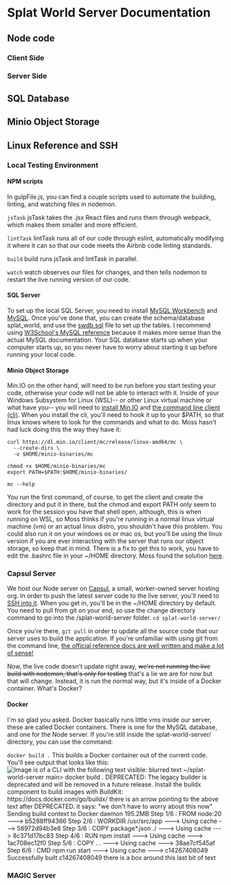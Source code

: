 # Splat World Server Documentation

## Node code
### Client Side
### Server Side

## SQL Database

## Minio Object Storage

## Linux Reference and SSH
### Local Testing Environment  

#### NPM scripts  
In gulpFile.js, you can find a couple scripts used to automate the building, linting, and watching files in nodemon.   

`jsTask`
jsTask takes the .jsx React files and runs them through webpack, which makes them smaller and more efficient. 

`lintTask`
lintTask runs all of our code through eslint, automatically modifying it where it can so that our code meets the Airbnb code linting standards. 

`build`
build runs jsTask and lintTask in parallel. 

`watch`
watch observes our files for changes, and then tells nodemon to restart the live running version of our code. 


#### SQL Server
To set up the local SQL Server, you need to install [MySQL Workbench](https://dev.mysql.com/downloads/workbench/) and [MySQL](https://dev.mysql.com/downloads/mysql/). Once you've done that, you can create the schema/database splat_world, and use the [swdb.sql](server/sql/swdb.sql) file to set up the tables. I recommend using [W3School's MySQL reference](https://www.w3schools.com/mysql/) because it makes more sense than the actual MySQL documentation. Your SQL database starts up when your computer starts up, so you never have to worry about starting it up before running your local code.

#### Minio Object Storage
Min.IO on the other hand, will need to be run before you start testing your code, otherwise your code will not be able to interact with it. Inside of your Windows Subsystem for Linux (WSL)-- or other Linux virtual machine or what have you-- you will need to [install Min.IO](https://min.io/docs/minio/linux/operations/install-deploy-manage/deploy-minio-single-node-single-drive.html#minio-snsd) and [the command line client (cli)](https://min.io/docs/minio/linux/reference/minio-mc.html). When you install the cli, you'll need to hook it up to your $PATH, so that linux knows where to look for the commands and what to do. Moss hasn't had luck doing this the way they have it:
```
curl https://dl.min.io/client/mc/release/linux-amd64/mc \
  --create-dirs \
  -o $HOME/minio-binaries/mc

chmod +x $HOME/minio-binaries/mc
export PATH=$PATH:$HOME/minio-binaries/

mc --help
```
You run the first command, of course, to get the client and create the directory and put it in there, but the chmod and export PATH only seem to work for the session you have that shell open, although, this is when running on WSL, so Moss thinks if you're running in a normal linux virtual machine (vm) or an actual linux distro, you shouldn't have this problem. You could also run it on your windows os or mac os, but you'll be using the linux version if you are ever interacting with the server that runs our object storage, so keep that in mind. 
There is a fix to get this to work, you have to edit the .bashrc file in your ~/HOME directory. Moss found the solution [here](https://stackoverflow.com/questions/66305717/adding-path-variable-in-wsl).

### Capsul Server
We host our Node server on [Capsul](https://capsul.org/), a small, worker-owned server hosting org. In order to push the latest server code to the live server, you'll need to [SSH into it](https://github.com/MossLimpert/splat-world-server?tab=readme-ov-file#linux-reference-and-ssh). 
When you get in, you'll be in the ~/HOME directory by default. You need to pull from git on your end, so use the change directory command to go into the /splat-world-server folder.
`cd splat-world-server/`

Once you're there, `git pull` in order to update all the source code that our server uses to build the application. If you're unfamiliar with using git from the command line, [the official reference docs are well written and make a lot of sense!](https://git-scm.com/docs) 

Now, the live code doesn't update right away, ~~we're not running the live build with nodemon, that's only for testing~~ that's a lie we are for now but that will change. Instead, it is run the normal way, but it's inside of a Docker container. What's Docker?

#### Docker
I'm so glad you asked. Docker basically runs little vms inside our server, these are called Docker containers. There is one for the MySQL database, and one for the Node server. If you're still inside the splat-world-server/ directory, you can use the command:

`docker build .`
This builds a Docker container out of the current code. You'll see output that looks like this:
![Image is of a CLI with the following text visible: blurred text ~/splat-world-server main> docker build .
DEPRECATED: The legacy builder is deprecated and will be removed in a future release.
            Install the buildx component to build images with BuildKit:
            https://docs.docker.com/go/buildx/
there is an arrow pointing to the above text after DEPRECATED. it says: "we don't have to worry about this now"
Sending build context to Docker daemon  195.2MB
Step 1/6 : FROM node:20
 ---> b5288ff94366
Step 2/6 : WORKDIR /usr/src/app
 ---> Using cache
 ---> 58972d94b3e8
Step 3/6 : COPY package*.json ./
 ---> Using cache
 ---> 8c371d17bc83
Step 4/6 : RUN npm install
 ---> Using cache
 ---> 1ac708ec12f0
Step 5/6 : COPY . .
 ---> Using cache
 ---> 38ae7cf545af
Step 6/6 : CMD npm run start
 ---> Using cache
 ---> c14267408049
Successfully built c14267408049 there is a box around this last bit of text](readme/docker1.png)

### MAGIC Server

